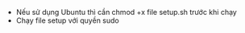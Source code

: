 - Nếu sử dụng Ubuntu thì cần chmod +x file setup.sh trước khi chạy
- Chạy file setup với quyền sudo
